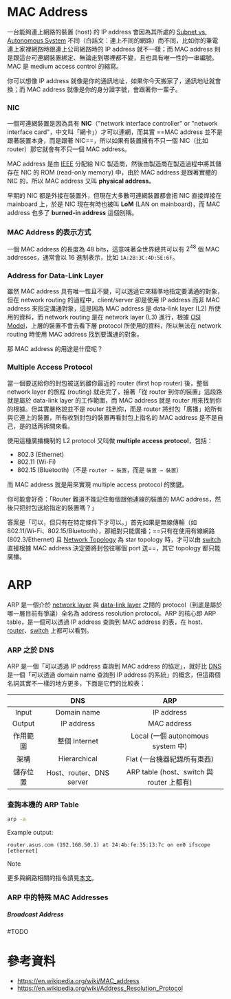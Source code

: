 # MAC Address

一台能夠連上網路的裝置 (host) 的 IP address 會因為其所處的 [Subnet vs. Autonomous System](</Network/Subnet vs. Autonomous System.md>) 不同（白話文：連上不同的網路）而不同，比如你的筆電連上家裡網路時跟連上公司網路時的 IP address 就不一樣；而 MAC address 則是跟這台可連網裝置綁定、無論走到哪裡都不變，且也具有唯一性的一串編號。MAC 是 medium access control 的縮寫。

你可以想像 IP address 就像是你的通訊地址，如果你今天搬家了，通訊地址就會換；而 MAC address 就像是你的身分證字號，會跟著你一輩子。

### NIC

一個可連網裝置是因為具有 **NIC**（"network interface controller" or "network interface card"，中文叫「網卡」）才可以連網，而其實 ==MAC address 並不是跟著裝置本身，而是跟著 NIC==，所以如果有裝置擁有不只一個 NIC（比如 router）那它就會有不只一個 MAC address。

MAC address 是由 [IEEE](https://www.ieee.org/) 分配給 NIC 製造商，然後由製造商在製造過程中將其儲存在 NIC 的 ROM (read-only memory) 中，由於 MAC address 是跟著實體的 NIC 的，所以 MAC address 又叫 **physical address**。

早期的 NIC 都是外接在裝置外，但現在大多數可連網裝置都會把 NIC 直接焊接在 mainboard 上，於是 NIC 現在有時也被叫 **LoM** (LAN on mainboard)，而 MAC address 也多了 **burned-in address** 這個別稱。

### MAC Address 的表示方式

一個 MAC address 的長度為 48 bits，這意味著全世界總共可以有 $2^{48}$ 個 MAC addresses，通常會以 16 進制表示，比如 `1A:2B:3C:4D:5E:6F`。

### Address for Data-Link Layer

雖然 MAC address 具有唯一性且不變，可以透過它來精準地指定要溝通的對象，但在 network routing 的過程中，client/server 卻是使用 IP address 而非 MAC address 來指定溝通對象，這是因為 MAC address 是 data-link layer (L2) 所使用的資料，而 network routing 是在 network layer (L3) 進行，根據 [OSI Model](</Network/OSI Model.md>)，上層的裝置不會去看下層 protocol 所使用的資料，所以無法在 network routing 時使用 MAC address 找到要溝通的對象。

那 MAC address 的用途是什麼呢？

### Multiple Access Protocol

當一個要送給你的封包被送到離你最近的 router (first hop router) 後，整個 network layer 的旅程 (routing) 就走完了，接著「從 router 到你的裝置」這段路就是屬於 data-link layer 的工作範圍，而 MAC address 就是 router 用來找到你的根據。但其實嚴格說並不是 router 找到你，而是 router 將封包「廣播」給所有與它連上的裝置，所有收到封包的裝置再看封包上指名的 MAC address 是不是自己，是的話再拆開來看。 

使用這種廣播機制的 L2 protocol 又叫做 **multiple access protocol**，包括：

- 802.3 (Ethernet)
- 802.11 (Wi-Fi)
- 802.15 (Bluetooth)（不是 `router → 裝置`，而是 `裝置 → 裝置`）

而 MAC address 就是用來實現 multiple access protocol 的關鍵。

你可能會好奇：「Router 難道不能記住每個跟他連線的裝置的 MAC address，然後只把封包送給指定的裝置嗎？」

答案是「可以，但只有在特定條件下才可以。」首先如果是無線傳輸（如 802.11/Wi-Fi、802.15/Bluetooth），那絕對只能廣播；==只有在使用有線網路 (802.3/Ethernet) 且 [Network Topology](</Network/Network Topology.md>) 為 star topology 時，才可以由 [switch](</Network/Hub, Bridge, Switch, Router.md#Switch>) 直接根據 MAC address 決定要將封包往哪個 port 送==，其它 topology 都只能廣播。

# ARP

ARP 是一個介於 [network layer](</Network/OSI Model.md#Network Layer (Layer 3)>) 與 [data-link layer](</Network/OSI Model.md#Data-Link Layer (Layer 2)>) 之間的 protocol（到底是屬於哪一層目前有爭議）全名為 address resolution protocol。ARP 的核心即 ARP table，是一個可以透過 IP address 查詢到 MAC address 的表，在 host、[router](</Network/Hub, Bridge, Switch, Router.md#Router>)、[switch](</Network/Hub, Bridge, Switch, Router.md#Switch>) 上都可以看到。

### ARP 之於 DNS

ARP 是一個「可以透過 IP address 查詢到 MAC address 的協定」，就好比 [DNS](</Network/DNS.md>) 是一個「可以透過 domain name 查詢到 IP address 的系統」的概念，但這兩個名詞其實不一樣的地方更多，下面是它們的比較表：

| |DNS|ARP|
|:-:|:-:|:-:|
|Input|Domain name|IP address|
|Output|IP address|MAC address|
|作用範圍|整個 Internet|Local (一個 autonomous system 中)|
|架構|Hierarchical|Flat (一台機器紀錄所有東西)|
|儲存位置|Host、router、DNS server|ARP table (host、switch 與 router 上都有)|

### 查詢本機的 ARP Table

```bash
arp -a
```

Example output:

```plaintext
router.asus.com (192.168.50.1) at 24:4b:fe:35:13:7c on en0 ifscope [ethernet]
```

>[!Note]
>更多與網路相關的指令請見[本文](</Operating System/Shell/與網路相關的指令.md>)。

### ARP 中的特殊 MAC Addresses

##### Broadcast Address

#TODO 

# 參考資料

- <https://en.wikipedia.org/wiki/MAC_address>
- <https://en.wikipedia.org/wiki/Address_Resolution_Protocol>
